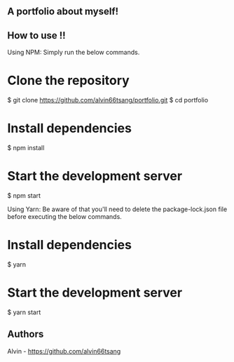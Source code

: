 ## A portfolio about myself!

## How to use !!

Using NPM: Simply run the below commands.
# Clone the repository
$ git clone https://github.com/alvin66tsang/portfolio.git
$ cd portfolio

# Install dependencies
$ npm install

# Start the development server
$ npm start

Using Yarn: Be aware of that you'll need to delete the package-lock.json file before executing the below commands.
# Install dependencies
$ yarn

# Start the development server
$ yarn start

## Authors
Alvin - https://github.com/alvin66tsang
